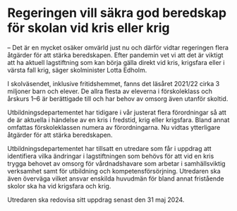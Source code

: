 # Regeringen vill säkra god beredskap för skolan vid kris eller krig

– Det är en mycket osäker omvärld just nu och därför vidtar regeringen flera åtgärder för att stärka beredskapen. Efter pandemin vet vi att det är viktigt att ha aktuell lag­stiftning som kan börja gälla direkt vid kris, krigsfara eller i värsta fall krig, säger skolminister Lotta Edholm.

I skolväsendet, inklusive fritidshemmet, fanns det läsåret 2021/22 cirka 3 miljoner barn och elever. De allra flesta av eleverna i förskoleklass och årskurs 1–6 är berättigade till och har behov av omsorg även utanför skoltid.

Utbildningsdepartementet har tidigare i vår justerat flera för­ordningar så att de är aktuella i händelse av en kris i fredstid, krig eller krigsfara. Bland annat omfattas förskoleklassen numera av förordningarna. Nu vidtas ytterligare åtgärder för att stärka beredskapen.

Utbildningsdepartementet har tillsatt en utredare som får i uppdrag att identifiera vilka ändringar i lagstiftningen som behövs för att vid en kris trygga behovet av omsorg för vårdnads­havare som arbetar i samhällsviktig verksamhet samt för utbildning och kompetensförsörjning. Utredaren ska även överväga vilket ansvar enskilda huvudmän för bland annat fristående skolor ska ha vid krigsfara och krig.

Utredaren ska redovisa sitt uppdrag senast den 31 maj 2024.
